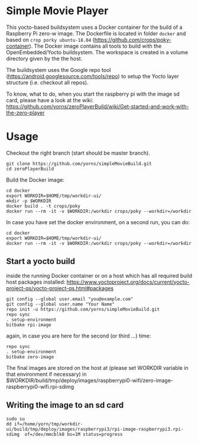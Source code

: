 # Simple Movie Player

This yocto-based buildsystem uses a Docker container for the build of a Raspberry Pi zero-w image.
The Dockerfile is located in folder `docker` and based on `crop porky ubuntu-18.04` (https://github.com/crops/poky-container).
The Docker image contains all tools to build with the OpenEmbedded/Yocto buildsystem. The workspace is created in a volume 
directory given by the the host.

The buildsystem uses the Google repo tool (https://android.googlesource.com/tools/repo) to setup the Yocto layer structure (i.e. checkout all repos).

To know, what to do, when you start the raspberry pi with the image sd card, please have a look at the wiki:
https://github.com/yorns/zeroPlayerBuild/wiki/Get-started-and-work-with-the-zero-player

# Usage

Checkout the right branch (start should be master branch).

```
git clone https://github.com/yorns/simpleMovieBuild.git
cd zeroPlayerBuild
```

Build the Docker image:
```
cd docker
export WORKDIR=$HOME/tmp/workdir-ui/
mkdir -p $WORKDIR
docker build . -t crops/poky
docker run --rm -it -v $WORKDIR:/workdir crops/poky --workdir=/workdir
```

In case you have set the docker environment, on a second run, you can do:
```
cd docker
export WORKDIR=$HOME/tmp/workdir-ui/
docker run --rm -it -v $WORKDIR:/workdir crops/poky --workdir=/workdir
```



## Start a yocto build
inside the running Docker container or on a host which has all required build host packages installed:
https://www.yoctoproject.org/docs/current/yocto-project-qs/yocto-project-qs.html#packages

```
git config --global user.email "you@example.com"
git config --global user.name "Your Name"
repo init -u https://github.com/yorns/simpleMovieBuild.git
repo sync
. setup-environment
bitbake rpi-image
```
again, in case you are here for the second (or third ...) time:
```
repo sync
. setup-environment
bitbake zero-image
```


The final images are stored on the host at (please set WORKDIR variable in that environment if necessary)
in $WORKDIR/build/tmp/deploy/images/raspberrypi0-wifi/zero-image-raspberrypi0-wifi.rpi-sdimg

## Writing the image to an sd card
```
sudo su
dd if=/home/yorn/tmp/workdir-ui/build/tmp/deploy/images/raspberrypi3/rpi-image-raspberrypi3.rpi-sdimg  of=/dev/mmcblk0 bs=1M status=progress
```

